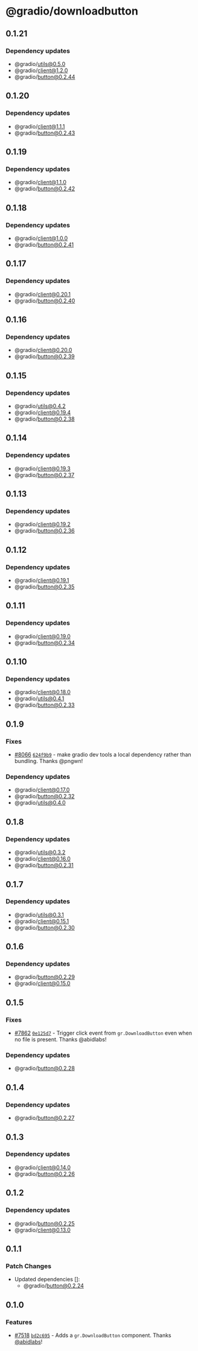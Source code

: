 # @gradio/downloadbutton

## 0.1.21

### Dependency updates

- @gradio/utils@0.5.0
- @gradio/client@1.2.0
- @gradio/button@0.2.44

## 0.1.20

### Dependency updates

- @gradio/client@1.1.1
- @gradio/button@0.2.43

## 0.1.19

### Dependency updates

- @gradio/client@1.1.0
- @gradio/button@0.2.42

## 0.1.18

### Dependency updates

- @gradio/client@1.0.0
- @gradio/button@0.2.41

## 0.1.17

### Dependency updates

- @gradio/client@0.20.1
- @gradio/button@0.2.40

## 0.1.16

### Dependency updates

- @gradio/client@0.20.0
- @gradio/button@0.2.39

## 0.1.15

### Dependency updates

- @gradio/utils@0.4.2
- @gradio/client@0.19.4
- @gradio/button@0.2.38

## 0.1.14

### Dependency updates

- @gradio/client@0.19.3
- @gradio/button@0.2.37

## 0.1.13

### Dependency updates

- @gradio/client@0.19.2
- @gradio/button@0.2.36

## 0.1.12

### Dependency updates

- @gradio/client@0.19.1
- @gradio/button@0.2.35

## 0.1.11

### Dependency updates

- @gradio/client@0.19.0
- @gradio/button@0.2.34

## 0.1.10

### Dependency updates

- @gradio/client@0.18.0
- @gradio/utils@0.4.1
- @gradio/button@0.2.33

## 0.1.9

### Fixes

- [#8066](https://github.com/gradio-app/gradio/pull/8066) [`624f9b9`](https://github.com/gradio-app/gradio/commit/624f9b9477f74a581a6c14119234f9efdfcda398) - make gradio dev tools a local dependency rather than bundling.  Thanks @pngwn!

### Dependency updates

- @gradio/client@0.17.0
- @gradio/button@0.2.32
- @gradio/utils@0.4.0

## 0.1.8

### Dependency updates

- @gradio/utils@0.3.2
- @gradio/client@0.16.0
- @gradio/button@0.2.31

## 0.1.7

### Dependency updates

- @gradio/utils@0.3.1
- @gradio/client@0.15.1
- @gradio/button@0.2.30

## 0.1.6

### Dependency updates

- @gradio/button@0.2.29
- @gradio/client@0.15.0

## 0.1.5

### Fixes

- [#7862](https://github.com/gradio-app/gradio/pull/7862) [`0e125d7`](https://github.com/gradio-app/gradio/commit/0e125d7befe436509af6a41b5c92de0ac6d6057c) - Trigger click event from `gr.DownloadButton` even when no file is present.  Thanks @abidlabs!

### Dependency updates

- @gradio/button@0.2.28

## 0.1.4

### Dependency updates

- @gradio/button@0.2.27

## 0.1.3

### Dependency updates

- @gradio/client@0.14.0
- @gradio/button@0.2.26

## 0.1.2

### Dependency updates

- @gradio/button@0.2.25
- @gradio/client@0.13.0

## 0.1.1

### Patch Changes

- Updated dependencies []:
  - @gradio/button@0.2.24

## 0.1.0

### Features

- [#7518](https://github.com/gradio-app/gradio/pull/7518) [`bd2c695`](https://github.com/gradio-app/gradio/commit/bd2c69532801f9a0626cd1192de158bde6068b9a) - Adds a `gr.DownloadButton` component. Thanks [@abidlabs](https://github.com/abidlabs)!